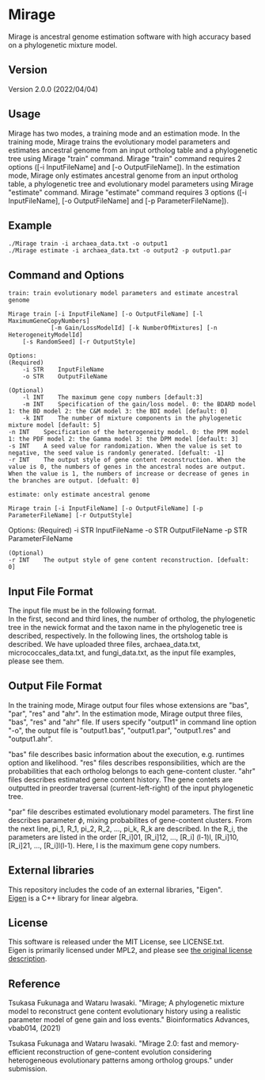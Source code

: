 # Mirage
Mirage is ancestral genome estimation software with high accuracy based on a phylogenetic mixture model.

## Version
Version 2.0.0 (2022/04/04)

## Usage
Mirage has two modes, a training mode and an estimation mode. In the training mode, Mirage trains the evolutionary model parameters and estimates ancestral genome from an input ortholog table and a phylogenetic tree using Mirage "train" command. Mirage "train" command requires 2 options ([-i InputFileName] and [-o OutputFileName]). In the estimation mode, Mirage only estimates ancestral genome from an input ortholog table, a phylogenetic tree and evolutionary model parameters using Mirage "estimate" command. Mirage "estimate" command requires 3 options ([-i InputFileName], [-o OutputFileName] and [-p ParameterFileName]).

## Example
    ./Mirage train -i archaea_data.txt -o output1
    ./Mirage estimate -i archaea_data.txt -o output2 -p output1.par

## Command and Options
    train: train evolutionary model parameters and estimate ancestral genome

    Mirage train [-i InputFileName] [-o OutputFileName] [-l MaximumGeneCopyNumbers]  
                [-m Gain/LossModelId] [-k NumberOfMixtures] [-n HeterogeneityModelId]
		[-s RandomSeed] [-r OutputStyle]
   
    Options:
    (Required)
        -i STR    InputFileName
        -o STR    OutputFileName
        
    (Optional) 
        -l INT    The maximum gene copy numbers [default:3]
        -m INT    Specification of the gain/loss model. 0: the BDARD model 1: the BD model 2: the C&M model 3: the BDI model [default: 0]
        -k INT    The number of mixture components in the phylogenetic mixture model [default: 5]
	-n INT    Specification of the heterogeneity model. 0: the PPM model 1: the PDF model 2: the Gamma model 3: the DPM model [default: 3]
	-s INT    A seed value for randomization. When the value is set to negative, the seed value is randomly generated. [defualt: -1]
	-r INT    The output style of gene content reconstruction. When the value is 0, the numbers of genes in the ancestral nodes are output. When the value is 1, the numbers of increase or decrease of genes in the branches are output. [defualt: 0]

    estimate: only estimate ancestral genome
    
    Mirage train [-i InputFileName] [-o OutputFileName] [-p ParameterFileName] [-r OutputStyle]

Options:
    (Required)
        -i STR    InputFileName
        -o STR    OutputFileName
	-p STR    ParameterFileName
        
    (Optional) 
	-r INT    The output style of gene content reconstruction. [defualt: 0]
                
## Input File Format
The input file must be in the following format.  
In the first, second and third lines, the number of ortholog, the phylogenetic tree in the newick format and the taxon name in the phylogenetic tree is described, respectively. In the following lines, the ortsholog table is described.
We have uploaded three files, archaea_data.txt, micrococcales_data.txt, and fungi_data.txt, as the input file examples, please see them.

## Output File Format
In the training mode, Mirage output four files whose extensions are "bas", "par", "res" and "ahr". In the estimation mode, Mirage output three files, "bas", "res" and "ahr" file. If users specify "output1" in command line option "-o", the output file is "output1.bas", "output1.par", "output1.res" and "output1.ahr". 

"bas" file describes basic information about the execution, e.g. runtimes option and likelihood. "res" files describes responsibilities, which are the probabilities that each ortholog belongs to each gene-content cluster. "ahr" files describes estimated gene content history. The gene contets are outputted in preorder traversal (current-left-right) of the input phylogenetic tree.

"par" file describes estimated evolutionary model parameters. The first line describes parameter $\phi$, mixing probabilites of gene-content clusters. From the next line, pi_1, R_1, pi_2, R_2, ..., pi_k, R_k are described. In the R_i, the parameters are listed in the order [R_i]01, [R_i]12, ..., [R_i] (l-1)l, [R_i]10, [R_i]21, ..., [R_i]l(l-1). Here, l is the maximum gene copy numbers.

## External libraries
This repository includes the code of an external libraries, "Eigen".  
[Eigen](http://eigen.tuxfamily.org/index.php) is a C++ library for linear algebra.

## License
This software is released under the MIT License, see LICENSE.txt.  
Eigen is primarily licensed under MPL2, and please see [the original license description](Eigen/COPYING.README).

## Reference
Tsukasa Fukunaga and Wataru Iwasaki. "Mirage; A phylogenetic mixture model to reconstruct gene content evolutionary history using a realistic parameter model of gene gain and loss events." Bioinformatics Advances, vbab014, (2021)

Tsukasa Fukunaga and Wataru Iwasaki. "Mirage 2.0: fast and memory-efficient reconstruction of gene-content evolution considering heterogeneous evolutionary patterns among ortholog groups." under submission.
